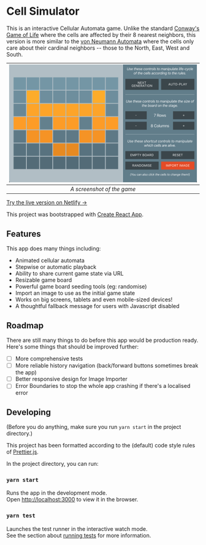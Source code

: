 # Cell Simulator

This is an interactive Cellular Automata game. Unlike the standard [Conway's
Game of Life](https://en.wikipedia.org/wiki/Conway%27s_Game_of_Life) where the
cells are affected by their 8 nearest neighbors, this version is more similar to
the [von Neumann Automata](https://en.wikipedia.org/wiki/Von_Neumann_cellular_automaton)
where the cells only care about their cardinal neighbors -- those to the North,
East, West and South.

| ![Screenshot of the game](./screenshot.png) |
| :-----------------------------------------: |
|         _A screenshot of the game_          |

[Try the live version on Netlify →](https://angry-minsky-e2796d.netlify.com/)

This project was bootstrapped with [Create React App](https://github.com/facebook/create-react-app).

## Features

This app does many things including:

- Animated cellular automata
- Stepwise or automatic playback
- Ability to share current game state via URL
- Resizable game board
- Powerful game board seeding tools (eg: randomise)
- Import an image to use as the initial game state
- Works on big screens, tablets and even mobile-sized devices!
- A thoughtful fallback message for users with Javascript disabled

## Roadmap

There are still many things to do before this app would be production ready.
Here's some things that should be improved further:

- [ ] More comprehensive tests
- [ ] More reliable history navigation (back/forward buttons sometimes break the app)
- [ ] Better responsive design for Image Importer
- [ ] Error Boundaries to stop the whole app crashing if there's a localised error

## Developing

(Before you do anything, make sure you run `yarn start` in the project directory.)

This project has been formatted according to the (default) code style rules of [Prettier.js](https://prettier.io).

In the project directory, you can run:

### `yarn start`

Runs the app in the development mode.<br />
Open [http://localhost:3000](http://localhost:3000) to view it in the browser.

### `yarn test`

Launches the test runner in the interactive watch mode.<br />
See the section about [running tests](https://facebook.github.io/create-react-app/docs/running-tests) for more information.
